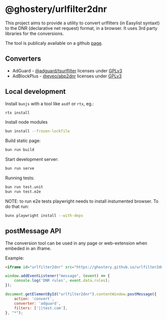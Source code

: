 # @ghostery/urlfilter2dnr

This project aims to provide a utility to convert urlfilters (in Easylist syntaxt) to the DNR (declarative net request) format, in a browser. It uses 3rd party libraries for the conversions.

The tool is publicaly available on a github [page](https://ghostery.github.io/urlfilter2dnr/).

## Converters

* AdGuard - [@adguard/tsurlfilter](https://github.com/AdguardTeam/tsurlfilter) licenses under [GPLv3](https://github.com/AdguardTeam/tsurlfilter/blob/master/LICENSE)
* AdBlockPlus - [@eyeo/abp2dnr](https://gitlab.com/eyeo/adblockplus/abc/abp2dnr) licenses under [GPLv3](https://gitlab.com/eyeo/adblockplus/abc/abp2dnr/-/blob/main/LICENSE.txt?ref_type=heads)

## Local development

Install `bunjs` with a tool like `asdf` or `rtx`, eg.:

```sh
rtx install
```

Install node modules

```sh
bun install --frozen-lockfile
```

Build static page:

```sh
bun run build
```

Start development server:

```sh
bun run serve
```

Running tests:

```sh
bun run test.unit
bun run test.e2e
```

NOTE: to run e2e tests playwright needs to install instumented browser. To do that run:

```sh
bunx playwright install --with-deps
```

## postMessage API

The conversion tool can be used in any page or web-extension when embeded in an iframe.

Example:

```html
<iframe id="urlfilter2dnr" src="https://ghostery.github.io/urlfilter2dnr/" height="0" width="0"></iframe>
```

```js
window.addEventListener("message", (event) => {
    console.log('DNR rules', event.data.rules);
});

document.getElementById("urlfilter2dnr").contentWindow.postMessage({
    action: 'convert',
    converter: 'adguard',
    filters: ['||test.com'],
}, "*");
```
